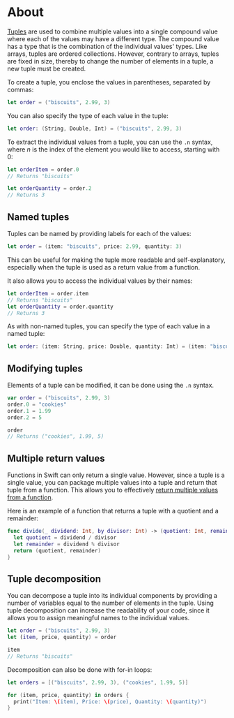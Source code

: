 # About

[Tuples][tuples] are used to combine multiple values into a single compound value where each of the values may have a different type.
The compound value has a type that is the combination of the individual values' types.
Like arrays, tuples are ordered collections.
However, contrary to arrays, tuples are fixed in size, thereby to change the number of elements in a tuple, a new tuple must be created.

To create a tuple, you enclose the values in parentheses, separated by commas:

```swift
let order = ("biscuits", 2.99, 3)
```

You can also specify the type of each value in the tuple:

```swift
let order: (String, Double, Int) = ("biscuits", 2.99, 3)
```

To extract the individual values from a tuple, you can use the `.n` syntax, where _n_ is the index of the element you would like to access, starting with 0:

```swift
let orderItem = order.0
// Returns "biscuits"

let orderQuantity = order.2
// Returns 3
```

## Named tuples

Tuples can be named by providing labels for each of the values:

```swift
let order = (item: "biscuits", price: 2.99, quantity: 3)
```

This can be useful for making the tuple more readable and self-explanatory, especially when the tuple is used as a return value from a function.

It also allows you to access the individual values by their names:

```swift
let orderItem = order.item
// Returns "biscuits"
let orderQuantity = order.quantity
// Returns 3
```

As with non-named tuples, you can specify the type of each value in a named tuple:

```swift
let order: (item: String, price: Double, quantity: Int) = (item: "biscuits", price: 2.99, quantity: 3)
```

## Modifying tuples

Elements of a tuple can be modified, it can be done using the `.n` syntax.

```swift
var order = ("biscuits", 2.99, 3)
order.0 = "cookies"
order.1 = 1.99
order.2 = 5

order
// Returns ("cookies", 1.99, 5)
```

## Multiple return values

Functions in Swift can only return a single value.
However, since a tuple is a single value, you can package multiple values into a tuple and return that tuple from a function.
This allows you to effectively [return multiple values from a function][multiple-return-values].

Here is an example of a function that returns a tuple with a quotient and a remainder:

```swift
func divide(_ dividend: Int, by divisor: Int) -> (quotient: Int, remainder: Int) {
  let quotient = dividend / divisor
  let remainder = dividend % divisor
  return (quotient, remainder)
}
```

## Tuple decomposition

You can decompose a tuple into its individual components by providing a number of variables equal to the number of elements in the tuple.
Using tuple decomposition can increase the readability of your code, since it allows you to assign meaningful names to the individual values.

```swift
let order = ("biscuits", 2.99, 3)
let (item, price, quantity) = order

item
// Returns "biscuits"
```

Decomposition can also be done with for-in loops:

```swift
let orders = [("biscuits", 2.99, 3), ("cookies", 1.99, 5)]

for (item, price, quantity) in orders {
  print("Item: \(item), Price: \(price), Quantity: \(quantity)")
}
```

[tuples]: https://docs.swift.org/swift-book/documentation/the-swift-programming-language/thebasics/#Tuples
[multiple-return-values]: https://docs.swift.org/swift-book/documentation/the-swift-programming-language/functions/#Functions-with-Multiple-Return-Values
